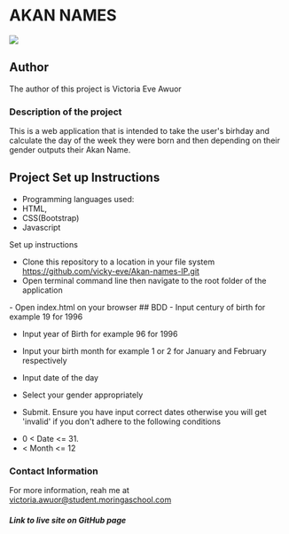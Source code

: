 # AKAN NAMES
![](https://i.postimg.cc/QdW8P1xR/Screenshot-23.png)
## Author
The author of this project is Victoria Eve Awuor
### Description of the project
This is a web application that is intended to take the user's birhday and calculate the  day of the week they were born and then depending on their gender outputs their Akan Name.
## Project Set up Instructions

- Programming languages used:
- HTML,
- CSS(Bootstrap)
- Javascript

Set up instructions
- Clone this repository to a location in your file system 
https://github.com/vicky-eve/Akan-names-IP.git
-  Open terminal command line then navigate to the root folder of the application
 <cd Akan-Names-IP>
- Open index.html on your browser
## BDD
- Input century of birth for example 19 for 1996

- Input year of Birth for example 96 for 1996

- Input your birth  month  for example  1 or 2 for January and February respectively

- Input date of the day

- Select your gender appropriately 

- Submit. Ensure you have input correct dates otherwise you will get 'invalid' if you don't adhere to the following conditions

* 0 < Date <= 31.
* < Month <= 12
 ### Contact Information
 For more information, reah me at victoria.awuor@student.moringaschool.com
  

##### Link to live site on GitHub page
